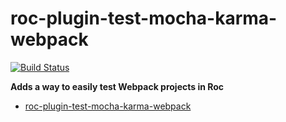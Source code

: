 # roc-plugin-test-mocha-karma-webpack
[![Build Status](https://travis-ci.org/rocjs/roc-plugin-test-mocha-karma-webpack.svg?branch=master)](https://travis-ci.org/rocjs/roc-plugin-test-mocha-karma-webpack)

__Adds a way to easily test Webpack projects in Roc__  
- [roc-plugin-test-mocha-karma-webpack](/packages/roc-plugin-test-mocha-karma-webpack)
